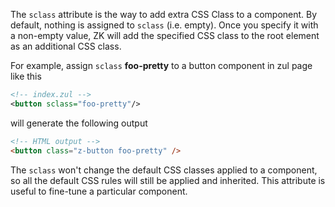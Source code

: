 The `sclass` attribute is the way to add extra CSS Class to a component.
By default, nothing is assigned to `sclass` (i.e. empty). Once you
specify it with a non-empty value, ZK will add the specified CSS class
to the root element as an additional CSS class.

For example, assign `sclass` **foo-pretty** to a button component in zul
page like this

``` xml
<!-- index.zul -->
<button sclass="foo-pretty"/>
```

will generate the following output

``` html
<!-- HTML output -->
<button class="z-button foo-pretty" />
```

The `sclass` won't change the default CSS classes applied to a
component, so all the default CSS rules will still be applied and
inherited. This attribute is useful to fine-tune a particular component.


